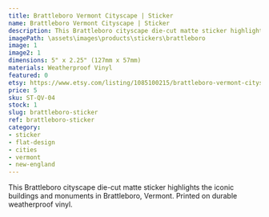 ```yaml
---
title: Brattleboro Vermont Cityscape | Sticker
name: Brattleboro Vermont Cityscape | Sticker
description: This Brattleboro cityscape die-cut matte sticker highlights the iconic buildings and monuments in Brattleboro, Vermont. Printed on durable weatherproof vinyl.
imagePath: \assets\images\products\stickers\brattleboro
image: 1
image2: 1
dimensions: 5" x 2.25" (127mm x 57mm)
materials: Weatherproof Vinyl
featured: 0
etsy: https://www.etsy.com/listing/1085100215/brattleboro-vermont-cityscape-sticker
price: 5
sku: ST-QV-04
stock: 1
slug: brattleboro-sticker
ref: brattleboro-sticker
category:
- sticker
- flat-design
- cities
- vermont
- new-england
---
```

This Brattleboro cityscape die-cut matte sticker highlights the iconic buildings and monuments in Brattleboro, Vermont. Printed on durable weatherproof vinyl.
